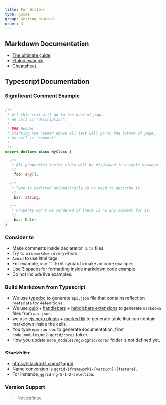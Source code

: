 ```yaml
---
title: For Writers
type: guide
group: Getting started
order: 4
---
```


## Markdown Documentation

* [The ultimate guide](https://blog.ghost.org/markdown/).
* [Etalon example](/doc/feature/selection.html).
* [Cheatsheet](https://github.com/adam-p/markdown-here/wiki/Markdown-Cheatsheet).

## Typescript Documentation

### Significant Comment Example

```typescript

/**
 * All this text will go to the head of page. 
 * We call it "description".
 * 
 * ### Header
 * Starting the header above all text will go to the bottom of page. 
 * We call it "comment".
 *
 */
export declare class MyClass {

  /**
   * All properties inside class will be displayed in a table between "description" and "comment"
   */
    foo: any[];

  /**
   * Type is deferred automatically so no need to describe it.
   */
    bar: string;

  /**
   * Property won't be rendered if there is no any comment for it.
   */
    baz: Date;
}
```

### Consider to

* Make comments inside declaration `d.ts` files.
* Try to use `markdown` everywhere.
* `Avoid` to use html tags.
* For example, use ` ```html ` syntax to make an code example.
* Use 3 spaces for formatting inside markdown code example.
* Do not include live examples.

### Build Markdown from Typescript

* We use [typedoc](https://github.com/TypeStrong/typedoc) to generate `api.json` file that contains reflection metadata for defenitions.
* We use [gulp](https://github.com/qgrid/doc/blob/master/gulpfile.js) + [handlebars](https://github.com/qgrid/doc/blob/master/api.hbs) + [habdlebars extensions](https://github.com/qgrid/doc/blob/master/hbs.js) to generate `markdown` files from `api.json`.
* we use [ejs hexo plugin](https://github.com/qgrid/doc/blob/master/scripts/table.js) + [marked lib](https://www.npmjs.com/package/marked) to generate table that can contain markdown inside the cells.
* You type `npm run doc` to generate documentation, from `node_modules/ng2-qgrid/core/` folder.
* How you update `node_modules/ng2-qgrid/core/` folder is not defined yet.

### Stackblitz

* https://stackblitz.com/@qgrid
* Name convention is `qgrid-{framework}-{version}-{feature}`.
* For instance, `qgrid-ng-5-1-2-selection`.

### Version Support

> Not defined.